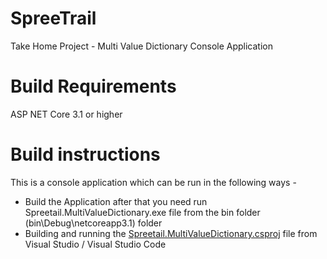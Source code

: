 # SpreeTrail
Take Home Project - Multi Value Dictionary Console Application

# Build Requirements 
ASP NET Core 3.1 or higher 

# Build instructions
This is a console application which can be run in the following ways - 
* Build the Application after that you need run Spreetail.MultiValueDictionary.exe file from the bin folder (bin\Debug\netcoreapp3.1) folder
* Building and running the [Spreetail.MultiValueDictionary.csproj](Spreetail.MultiValueDictionary.csproj) file from Visual Studio / Visual Studio Code
